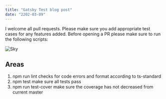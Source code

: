 ```yaml
---
title: "Gatsby Test blog post"
date: "2202-03-09"
---
```


I welcome all pull requests. Please make sure you add appropriate test cases for any features added. Before opening a PR please make sure to run the following scripts:


![Sky](./sky.png)


## Areas

1. npm run lint checks for code errors and format according to ts-standard
2. npm test make sure all tests pass
3. npm run test-cover make sure the coverage has not decreased from current master